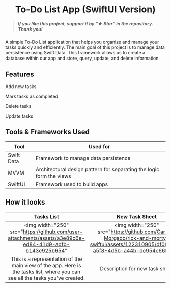 <h1 align="center"> To-Do List App (SwiftUI Version) </h1>

> ##### If you like this project, support it by "★ Star" in the repository. Thank you!

A simple To-Do List application that helps you organize and manage your tasks quickly and efficiently. The main goal of this project is to manage data persistence using Swift Data. This framework allows us to create a database within our app and store, query, update, and delete information.

## Features

Add new tasks

Mark tasks as completed

Delete tasks

Update tasks

## Tools & Frameworks Used

| Tool                                                                                                  | Used for                                                             |
|-------------------------------------------------------------------------------------------------------|----------------------------------------------------------------------|
| Swift Data                                                                                            | Framework to manage data persistence                                 |
| MVVM                                                                                                  | Architectural design pattern for separating the logic form the views |
| SwiftUI                                                                                               | Framework used to build apps                                         |

## How it looks
| Tasks List | New Task Sheet | Filter Menu |
| :-: | :-: | :-: |
| <img width="250" src="https://github.com/user-attachments/assets/a3e89c6e-ed84-41d9-adfb-b143e925b654"| <img width="250" src="https://github.com/Carlos-Morgado/rick-and-morty-swiftui/assets/122310905/df0f7362-a5f8-4d5b-a44b-dc954c66b6e0"| <img width="250" src="https://github.com/Carlos-Morgado/rick-and-morty-swiftui/assets/122310905/d498644d-aecb-46f4-842f-15f7454ac1cf"|
| This is a representation of the main view of the app. Here is the tasks list, where you can see all the tasks you’ve created. | Description for new task sheet | Description for filter menu |
